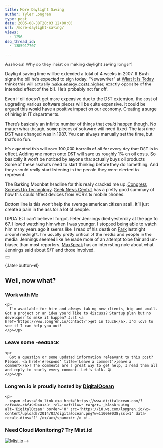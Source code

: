 ```yaml
---
title: More Daylight Saving
author: Tyler Longren
type: post
date: 2005-08-08T20:03:12+00:00
url: /more-daylight-saving/
views:
  - 1256
dsq_thread_id:
  - 1385917707

---
```

Assholes! Why do they insist on making daylight saving longer?

Daylight saving time will be extended a total of 4 weeks in 2007. If Bush signs the bill he&#8217;s expected to sign today. &#8220;Newswriter&#8221; at [What It Is Today][1] thinks this will actually [make energy costs higher][2], exactly opposite of the intended effect of the bill. He&#8217;s probably not far off.

Even if oil doesn&#8217;t get more expensive due to the DST extension, the cost of upgrading various software pieces will be quite expensive. It could be argued this would have a positive impact on our economy. Creating a surge of hiring in IT departments.

There&#8217;s basically an infinite number of things that _could_ happen though. No matter what though, some pieces of software will need fixed. The last time DST was changed was in 1987. You can always manually set the time, but that&#8217;s no fun.

It&#8217;s expected this will save 100,000 barrells of oil for every day that DST is in effect. Adding one month onto DST will save us roughly 1% on oil costs. So basically it won&#8217;t be noticed by anyone that actually buys oil products. Some of these asshats need to start thinking before they do something. And they should really start listening to the people they were elected to represent.

The Barking Moonbat headline for this really cracked me up. [Congress Screws Up Technology][3]. [Geek News Central][4] has a pretty good summary of how this could affect devices from VCR&#8217;s to mobile phones.

Bottom line is this won&#8217;t help the average american citizen at all. It&#8217;ll just create a pain in the ass for a lot of people.

UPDATE: I can&#8217;t believe I forgot. Peter Jennings died yesterday at the age fo 67. I loved watching him when I was younger. I stopped being able to watch him many years ago it seems like. I read of his death on [Fark][5] lastnight around midnight. I&#8217;m usually pretty critical of the media and people in the media. Jennings seemed like he made more of an attempt to be fair and un-biased than most reporters. [MaxSpeak][6] has an interesting note about what Jennings said about 9/11 and those involved. 

<div class="wpulike wpulike-default " >
  <div class="wp_ulike_general_class wp_ulike_is_not_liked">
    <button type="button"
					aria-label="Like Button"
					data-ulike-id="1965"
					data-ulike-nonce="daf5dabe10"
					data-ulike-type="likeThis"
					data-ulike-template="wpulike-default"
					data-ulike-display-likers="0"
					data-ulike-disable-pophover="0"
					class="wp_ulike_btn wp_ulike_put_image wp_likethis_1965"></button><span class="count-box"></span>
  </div>
</div>

[][7]{.later-button-el}

<div class='what-next'>
  <h2>
    Well, now what?
  </h2>
  
  <div class='hire'>
    <h3>
      Work with Me
    </h3>
    
    <p>
      I'm available for hire and always taking new clients, big and small. Got a project or an idea you'd like to discuss? Startup plan but no developer to make it happen? Just <a href='https://www.longren.io/contact/'>get in touch</a>, I'd love to see if I can help you out!
    </p></p>
  </div>
  
  <div class='hire'>
    <h3>
      Leave some Feedback
    </h3>
    
    <p>
      Got a question or some updated information releavant to this post? Please, <a href='#respond' title='Leave a comment'>leave a comment</a>! The comments are a great way to get help, I read them all and reply to nearly every comment. Let's talk. 😀
    </p></p>
  </div>
  
  <div class='now-what-bottom-ad'>
    <h3>
      Longren.io is proudly hosted by <a href='https://www.digitalocean.com/?refcode=cbf49d0481c8'>DigitalOcean</a>
    </h3>
    
    <p>
      <span class='do_link'><a href='https://www.digitalocean.com/?refcode=cbf49d0481c8' rel='nofollow' target='_blank'><img alt='DigitalOcean' border='0' src='https://i0.wp.com/longren.io/wp-content/uploads/2014/03/digitalocean.png?w=1100&#038;ssl=1' data-recalc-dims="1" /></a></span><br /> <!--

<h3>Need Cloud Monitoring? Try Mist.io!</h3>

<span class='do_link'><a href='http://mist.io/?ref=tyler' rel='nofollow' target='_blank'><img alt='Mist.io' border='0' src='https://i0.wp.com/longren.io/wp-content/uploads/2014/04/mistio.jpg?w=1100&#038;ssl=1' data-recalc-dims="1"></a></span>--></div> </div>

 [1]: http://www.newswriter.us
 [2]: http://www.newswriter.us/?p=223
 [3]: http://www.barking-moonbat.com/index.php/weblog/congress_screws_up_technology/
 [4]: http://www.geeknewscentral.com/archives/004736.html
 [5]: http://www.fark.com
 [6]: http://maxspeak.org/mt/archives/001496.html
 [7]: #